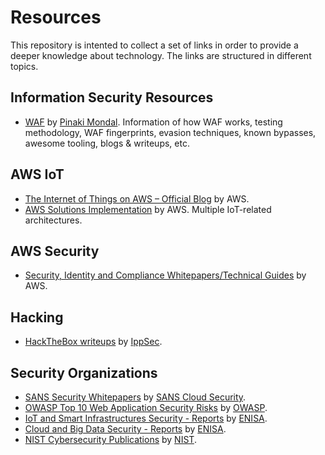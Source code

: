 # Resources

This repository is intented to collect a set of links in order to provide a deeper knowledge about technology. The links are structured in different topics.


## Information Security Resources

- [WAF](https://github.com/0xInfection/Awesome-WAF) by [Pinaki Mondal](https://github.com/0xInfection). Information of how WAF works, testing methodology, WAF fingerprints, evasion techniques, known bypasses, awesome tooling, blogs & writeups, etc.


## AWS IoT

- [The Internet of Things on AWS – Official Blog](https://aws.amazon.com/blogs/iot/) by AWS.
- [AWS Solutions Implementation](https://aws.amazon.com/solutions/implementations/?solutions-all.sort-by=item.additionalFields.sortDate&solutions-all.sort-order=desc&awsf.AWS-Product%20Category=tech-category%23iot) by AWS. Multiple IoT-related architectures.


## AWS Security

- [Security, Identity and Compliance Whitepapers/Technical Guides](https://aws.amazon.com/whitepapers/?whitepapers-main.sort-by=item.additionalFields.sortDate&whitepapers-main.sort-order=desc&awsf.whitepapers-category=categories%23security-identity-compliance) by AWS.


## Hacking

- [HackTheBox writeups](https://www.youtube.com/channel/UCa6eh7gCkpPo5XXUDfygQQA) by [IppSec](https://www.youtube.com/channel/UCa6eh7gCkpPo5XXUDfygQQA/about).


## Security Organizations

- [SANS Security Whitepapers](https://software-security.sans.org/resources/whitepapers) by [SANS Cloud Security](https://software-security.sans.org/).
- [OWASP Top 10 Web Application Security Risks](https://owasp.org/www-project-top-ten/) by [OWASP](https://owasp.org/).
- [IoT and Smart Infrastructures Security - Reports](https://www.enisa.europa.eu/publications#c5=2010&c5=2020&c5=false&c2=publicationDate&reversed=on&b_start=0&c10=IoT+and+Smart+Infrastructures) by [ENISA](https://www.enisa.europa.eu/).
- [Cloud and Big Data Security - Reports](https://www.enisa.europa.eu/publications#c5=2010&c5=2020&c5=false&c2=publicationDate&reversed=on&b_start=0&c10=Cloud+and+Big+Data) by [ENISA](https://www.enisa.europa.eu/).
- [NIST Cybersecurity Publications](https://www.nist.gov/publications/search?ta%5B0%5D=248731) by [NIST](https://www.nist.gov/).
